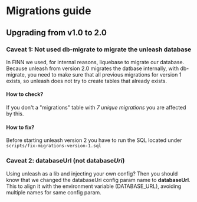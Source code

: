# Migrations guide

## Upgrading from v1.0 to 2.0

### Caveat 1: Not used db-migrate to migrate the unleash database
In FINN we used, for internal reasons, liquebase to migrate our database.  
Because unleash from version 2.0 migrates the datbase internally, with db-migrate, 
you need to make sure that all previous migrations for version 1 exists, so unleash
does not try to create tables that already exists. 

#### How to check?
If you don't a "migrations" table with _7 unique migrations_ you are affected by this. 

#### How to fix?
Before starting unleash version 2 you have to run the SQL located under `scripts/fix-migrations-version-1.sql`

### Caveat 2: databaseUrl (not database*Uri*)
Using unleash as a lib and injecting your own config? Then you should know that we changed the databaseUri config param name to **databaseUrl**. This to align it with the environment variable (DATABASE_URL), avoiding multiple names for same config param. 
